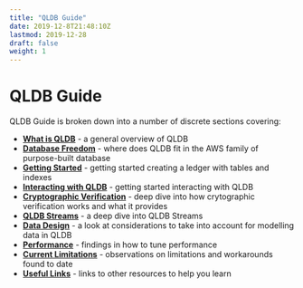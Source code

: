 ```yaml
---
title: "QLDB Guide"
date: 2019-12-8T21:48:10Z
lastmod: 2019-12-28
draft: false
weight: 1
---
```


# QLDB Guide

QLDB Guide is broken down into a number of discrete sections covering:

* **[What is QLDB](./introduction/what-is-qldb/)** - a general overview of QLDB
* **[Database Freedom](./introduction/database-freedom)** - where does QLDB fit in the AWS family of purpose-built database
* **[Getting Started](./introduction/getting-started/)** - getting started creating a ledger with tables and indexes
* **[Interacting with QLDB](./introduction/interacting-with-qldb/)** - getting started interacting with QLDB
* **[Cryptographic Verification](./introduction/cryptographic-verification/)** - deep dive into how crytographic verification works and what it provides
* **[QLDB Streams](./introduction/qldb-streams/)** - a deep dive into QLDB Streams
* **[Data Design](./introduction/data-design/)** - a look at considerations to take into account for modelling data in QLDB
* **[Performance](./introduction/performance/)** - findings in how to tune performance
* **[Current Limitations](./introduction/current-limitations/)** - observations on limitations and workarounds found to date
* **[Useful Links](./introduction/useful-links/)** - links to other resources to help you learn




